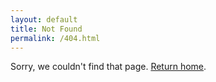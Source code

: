 ```yaml
---
layout: default
title: Not Found
permalink: /404.html
---
```


Sorry, we couldn't find that page. [Return home](/).
